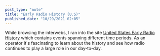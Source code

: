 ```yaml
---
post_type: "note" 
title: "Early Radio History (U.S)"
published_date: "10/29/2021 02:05"
---
```


While browsing the interwebs, I ran into the site [United States Early Radio History](https://earlyradiohistory.us/) which contains events spanning different time periods. As an operator it's fascinating to learn about the history and see how radio continues to play a large role in our day-to-day. 